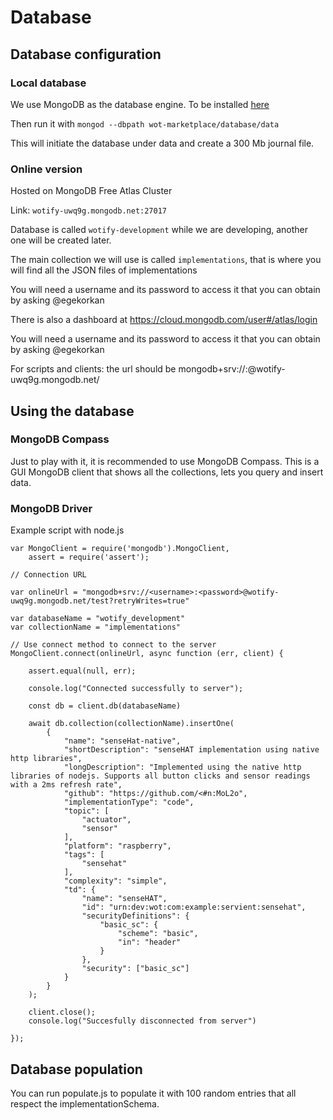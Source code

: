 # Database

## Database configuration

### Local database

We use MongoDB as the database engine. To be installed [here](https://docs.mongodb.com/manual/administration/install-community/)

Then run it with `mongod --dbpath wot-marketplace/database/data`

This will initiate the database under data and create a 300 Mb journal file.

### Online version

Hosted on MongoDB Free Atlas Cluster

Link: `wotify-uwq9g.mongodb.net:27017`

Database is called `wotify-development` while we are developing, another one will be created later.

The main collection we will use is called `implementations`, that is where you will find all the JSON files of implementations

You will need a username and its password to access it that you can obtain by asking @egekorkan

There is also a dashboard at https://cloud.mongodb.com/user#/atlas/login

You will need a username and its password to access it that you can obtain by asking @egekorkan

For scripts and clients: the url should be mongodb+srv://<user>:<pw>@wotify-uwq9g.mongodb.net/

## Using the database

### MongoDB Compass

Just to play with it, it is recommended to use MongoDB Compass. This is a GUI MongoDB client that shows all the collections, lets you query and insert data.

### MongoDB Driver

Example script with node.js

```
var MongoClient = require('mongodb').MongoClient,
    assert = require('assert');

// Connection URL

var onlineUrl = "mongodb+srv://<username>:<password>@wotify-uwq9g.mongodb.net/test?retryWrites=true"

var databaseName = "wotify_development"
var collectionName = "implementations"

// Use connect method to connect to the server
MongoClient.connect(onlineUrl, async function (err, client) {
    
    assert.equal(null, err);
    
    console.log("Connected successfully to server");

    const db = client.db(databaseName)

    await db.collection(collectionName).insertOne(
        {
            "name": "senseHat-native",
            "shortDescription": "senseHAT implementation using native http libraries",
            "longDescription": "Implemented using the native http libraries of nodejs. Supports all button clicks and sensor readings with a 2ms refresh rate",
            "github": "https://github.com/<#n:MoL2o",
            "implementationType": "code",
            "topic": [
                "actuator",
                "sensor"
            ],
            "platform": "raspberry",
            "tags": [
                "sensehat"
            ],
            "complexity": "simple",
            "td": {
                "name": "senseHAT",
                "id": "urn:dev:wot:com:example:servient:sensehat",
                "securityDefinitions": {
                    "basic_sc": {
                        "scheme": "basic",
                        "in": "header"
                    }
                },
                "security": ["basic_sc"]
            }
        }
    );

    client.close();
    console.log("Succesfully disconnected from server")

});

```

## Database population

You can run populate.js to populate it with 100 random entries that all respect the implementationSchema.